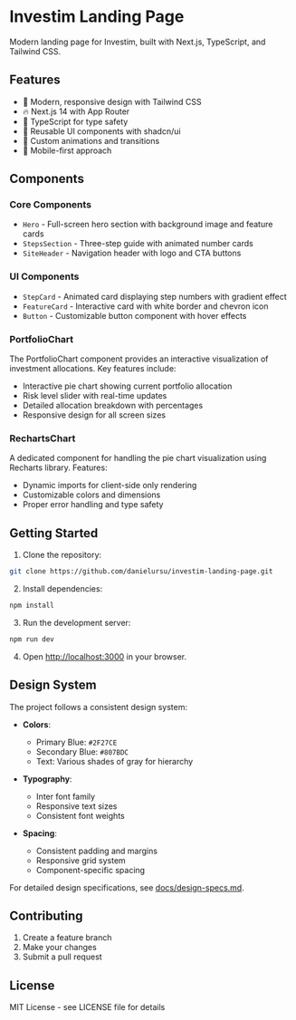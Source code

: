 # Investim Landing Page

Modern landing page for Investim, built with Next.js, TypeScript, and Tailwind CSS.

## Features

- 🎨 Modern, responsive design with Tailwind CSS
- 🔥 Next.js 14 with App Router
- 💪 TypeScript for type safety
- 🎯 Reusable UI components with shadcn/ui
- 🌟 Custom animations and transitions
- 📱 Mobile-first approach

## Components

### Core Components
- `Hero` - Full-screen hero section with background image and feature cards
- `StepsSection` - Three-step guide with animated number cards
- `SiteHeader` - Navigation header with logo and CTA buttons

### UI Components
- `StepCard` - Animated card displaying step numbers with gradient effect
- `FeatureCard` - Interactive card with white border and chevron icon
- `Button` - Customizable button component with hover effects

### PortfolioChart

The PortfolioChart component provides an interactive visualization of investment allocations. Key features include:

- Interactive pie chart showing current portfolio allocation
- Risk level slider with real-time updates
- Detailed allocation breakdown with percentages
- Responsive design for all screen sizes

### RechartsChart

A dedicated component for handling the pie chart visualization using Recharts library. Features:

- Dynamic imports for client-side only rendering
- Customizable colors and dimensions
- Proper error handling and type safety

## Getting Started

1. Clone the repository:
```bash
git clone https://github.com/danielursu/investim-landing-page.git
```

2. Install dependencies:
```bash
npm install
```

3. Run the development server:
```bash
npm run dev
```

4. Open [http://localhost:3000](http://localhost:3000) in your browser.

## Design System

The project follows a consistent design system:

- **Colors**:
  - Primary Blue: `#2F27CE`
  - Secondary Blue: `#807BDC`
  - Text: Various shades of gray for hierarchy

- **Typography**:
  - Inter font family
  - Responsive text sizes
  - Consistent font weights

- **Spacing**:
  - Consistent padding and margins
  - Responsive grid system
  - Component-specific spacing

For detailed design specifications, see [docs/design-specs.md](docs/design-specs.md).

## Contributing

1. Create a feature branch
2. Make your changes
3. Submit a pull request

## License

MIT License - see LICENSE file for details
